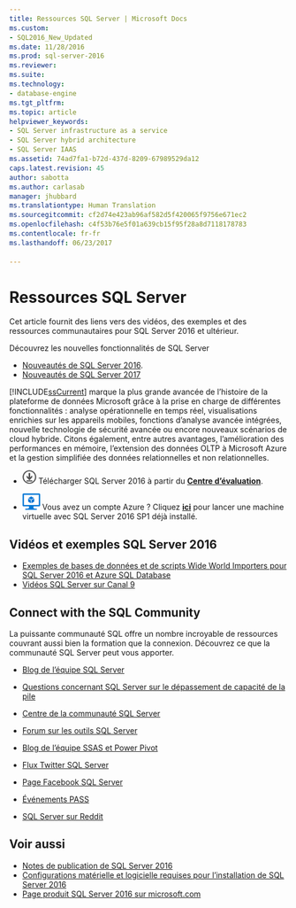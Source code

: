 ```yaml
---
title: Ressources SQL Server | Microsoft Docs
ms.custom:
- SQL2016_New_Updated
ms.date: 11/28/2016
ms.prod: sql-server-2016
ms.reviewer: 
ms.suite: 
ms.technology:
- database-engine
ms.tgt_pltfrm: 
ms.topic: article
helpviewer_keywords:
- SQL Server infrastructure as a service
- SQL Server hybrid architecture
- SQL Server IAAS
ms.assetid: 74ad7fa1-b72d-437d-8209-67989529da12
caps.latest.revision: 45
author: sabotta
ms.author: carlasab
manager: jhubbard
ms.translationtype: Human Translation
ms.sourcegitcommit: cf2d74e423ab96af582d5f420065f9756e671ec2
ms.openlocfilehash: c4f53b76e5f01a639cb15f95f28a8d7118178783
ms.contentlocale: fr-fr
ms.lasthandoff: 06/23/2017

---
```

# <a name="sql-server-resources"></a>Ressources SQL Server
  Cet article fournit des liens vers des vidéos, des exemples et des ressources communautaires pour SQL Server 2016 et ultérieur.  
  
 Découvrez les nouvelles fonctionnalités de SQL Server
 - [Nouveautés de SQL Server 2016](../sql-server/what-s-new-in-sql-server-2016.md).
 - [Nouveautés de SQL Server 2017](../sql-server/what-s-new-in-sql-server-2017.md)  
  
 [!INCLUDE[ssCurrent](../includes/sscurrent-md.md)] marque la plus grande avancée de l’histoire de la plateforme de données Microsoft grâce à la prise en charge de différentes fonctionnalités : analyse opérationnelle en temps réel, visualisations enrichies sur les appareils mobiles, fonctions d’analyse avancée intégrées, nouvelle technologie de sécurité avancée ou encore nouveaux scénarios de cloud hybride. Citons également, entre autres avantages, l’amélioration des performances en mémoire, l’extension des données OLTP à Microsoft Azure et la gestion simplifiée des données relationnelles et non relationnelles.  
  
-   [![Télécharger à partir du Centre d’évaluation](../analysis-services/media/download.png)](https://www.microsoft.com/en-us/evalcenter/evaluate-sql-server-2016) Télécharger SQL Server 2016 à partir du  **[Centre d’évaluation](https://www.microsoft.com/en-us/evalcenter/evaluate-sql-server-2016)**.  
  
- ![Machine virtuelle Azure de petite taille](../analysis-services/media/azure-virtual-machine-small.png) Vous avez un compte Azure ?  Cliquez **[ici](https://azure.microsoft.com/en-us/marketplace/partners/microsoft/sqlserver2016sp1standardwindowsserver2016/)** pour lancer une machine virtuelle avec SQL Server 2016 SP1 déjà installé. 
  
## <a name="sql-server-2016-videos-and-samples"></a>Vidéos et exemples SQL Server 2016  
- [Exemples de bases de données et de scripts Wide World Importers pour SQL Server 2016 et Azure SQL Database](https://github.com/Microsoft/sql-server-samples)  
- [Vidéos SQL Server sur Canal 9](https://channel9.msdn.com/Search?term=SQL%20Server%202016)  
  
##  <a name="community"></a> Connect with the SQL Community  
 La puissante communauté SQL offre un nombre incroyable de ressources couvrant aussi bien la formation que la connexion. Découvrez ce que la communauté SQL Server peut vous apporter.  
  
-   [Blog de l’équipe SQL Server](http://blogs.technet.com/b/dataplatforminsider/)  
  
-   [Questions concernant SQL Server sur le dépassement de capacité de la pile](http://stackoverflow.com/questions/tagged/sql-server)  
  
-   [Centre de la communauté SQL Server](http://www.microsoft.com/sqlserver/2008/en/us/community.aspx)  
  
-   [Forum sur les outils SQL Server](https://social.technet.microsoft.com/Forums/sqlserver/en-US/home?forum=sqltools)  
  
-   [Blog de l’équipe SSAS et Power Pivot](https://blogs.msdn.microsoft.com/analysisservices/tag/powerpivot/)  
  
-   [Flux Twitter SQL Server](http://twitter.com/ms_sql_server)  
  
-   [Page Facebook SQL Server](http://www.facebook.com/sqlserver)  
  
-   [Événements PASS](http://www.sqlpass.org/Events.aspx)  
  
-   [SQL Server sur Reddit](https://www.reddit.com/r/sqlserver)  
  
## <a name="see-also"></a>Voir aussi
- [Notes de publication de SQL Server 2016](../sql-server/sql-server-2016-release-notes.md)
- [Configurations matérielle et logicielle requises pour l’installation de SQL Server 2016](../sql-server/install/hardware-and-software-requirements-for-installing-sql-server.md)
 -  [Page produit SQL Server 2016 sur microsoft.com](http://www.microsoft.com/en-us/server-cloud/products/sql-server-2016/)  
  
  

